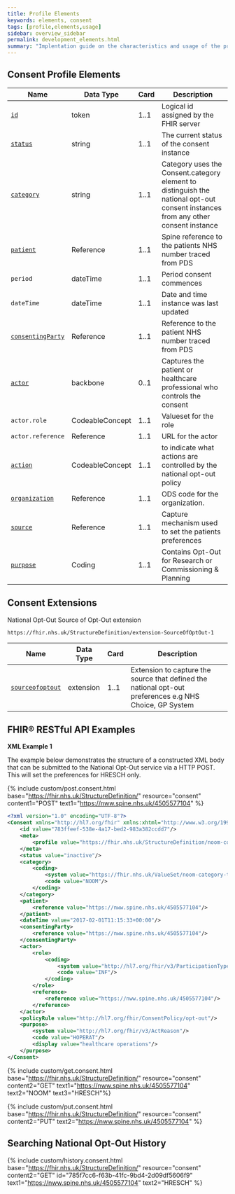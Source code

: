 ```yaml
---
title: Profile Elements
keywords: elements, consent
tags: [profile,elements,usage]
sidebar: overview_sidebar
permalink: development_elements.html
summary: "Implentation guide on the characteristics and usage of the profiles elements"
---
```


## Consent Profile Elements ##

|Name|Data Type|Card|Description|
|----|---------|----|-----------|
|[`id`](consent_id.html)|token|1..1|Logical id assigned by the FHIR server|Any UUID|
|[`status`](consent_status.html)|string|1..1|The current status of the consent instance|active,inactive|
|[`category`](consent_category.html)|string|1..1|Category uses the Consent.category element to distinguish the national opt-out consent instances from any other consent instance|NOOM|
|[`patient`](consent_patient.html)|Reference|1..1|Spine reference to the patients NHS number traced from PDS|
|`period`|dateTime|1..1|Period consent commences|
|`dateTime`|dateTime|1..1|Date and time instance was last updated|Date+Time+TimeZone|
|[`consentingParty`](consentingparty.html)|Reference|1..1|Reference to the patient NHS number traced from PDS|
|[`actor`](consent_actor.html)|backbone|0..1|Captures the patient or healthcare professional who controls the consent|N/A|
|`actor.role`|CodeableConcept|1..1|Valueset for the role|INF|
|`actor.reference`|Reference|1..1|URL for the actor|
|[`action`](consent_action.html)|CodeableConcept|1..1|to indicate what actions are controlled by the national opt-out policy|disclose|
|[`organization`](consent_organization.html)|Reference|1..1|ODS code for the organization.|MUST be a URL|
|[`source`](consent_source.html)|Reference|1..1|Capture mechanism used to set the patients preferences|
|[`purpose`](consent_purpose.html)|Coding|1..1|Contains Opt-Out for Research or Commissioning & Planning|HRESCH, HOPERAT|

## Consent Extensions ##

National Opt-Out Source of Opt-Out extension

`https://fhir.nhs.uk/StructureDefinition/extension-SourceOfOptOut-1`


|Name|Data Type|Card|Description|
|----|---------|----|-----------|
|[`sourceofoptout`](consent_extension_sourceofoptout.html)|extension|1..1|Extension to capture the source that defined the national opt-out preferences e.g NHS Choice, GP System|


## FHIR&reg; RESTful API Examples ##

**XML Example 1**

The example below demonstrates the structure of a constructed XML body that can be submitted to the National Opt-Out service via a HTTP POST. This will set the preferences for HRESCH only.

{% include custom/post.consent.html base="https://fhir.nhs.uk/StructureDefinition/" resource="consent" content1="POST" text1="https://nww.spine.nhs.uk/4505577104" %}

```xml
<?xml version="1.0" encoding="UTF-8"?>
<Consent xmlns="http://hl7.org/fhir" xmlns:xhtml="http://www.w3.org/1999/xhtml" xmlns:xsi="http://www.w3.org/2001/XMLSchema-instance" xsi:schemaLocation="http://hl7.org/fhir ../Schemas/consent.xsd">
	<id value="783ffeef-538e-4a17-bed2-983a382ccdd7"/>
	<meta>
		<profile value="https://fhir.nhs.uk/StructureDefinition/noom-consent-1"/>
	</meta>
	<status value="inactive"/>
	<category>
		<coding>
			<system value="https://fhir.nhs.uk/ValueSet/noom-category-type-1"/>
			<code value="NOOM"/>
		</coding>
	</category>
    <patient>
    	<reference value="https://nww.spine.nhs.uk/4505577104"/> 
    </patient>
    <dateTime value="2017-02-01T11:15:33+00:00"/>
    <consentingParty>
    	<reference value="https://nww.spine.nhs.uk/4505577104"/>
    </consentingParty>
    <actor>
        <role>
            <coding>
                <system value="http://hl7.org/fhir/v3/ParticipationType"/>
                <code value="INF"/> 
            </coding>
        </role>
        <reference>
            <reference value="https://nww.spine.nhs.uk/4505577104"/>
        </reference>
    </actor>
    <policyRule value="http://hl7.org/fhir/ConsentPolicy/opt-out"/>
    <purpose> 
        <system value="http://hl7.org/fhir/v3/ActReason"/> 
        <code value="HOPERAT"/>
        <display value="healthcare operations"/>
    </purpose>
</Consent>
```

{% include custom/get.consent.html base="https://fhir.nhs.uk/StructureDefinition/" resource="consent" content2="GET" text1="https://nww.spine.nhs.uk/4505577104" text2="NOOM" text3="HRESCH"%}

{% include custom/put.consent.html base="https://fhir.nhs.uk/StructureDefinition/" resource="consent" content2="PUT" text2="https://nww.spine.nhs.uk/4505577104" %}

## Searching National Opt-Out History ##

{% include custom/history.consent.html base="https://fhir.nhs.uk/StructureDefinition/" resource="consent" content2="GET" id="785f7cc6-f63b-41fc-9bd4-2d09df5606f9" text1="https://nww.spine.nhs.uk/4505577104" text2="HRESCH" %}




